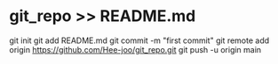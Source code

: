 # git_repo >> README.md
git init
git add README.md
git commit -m "first commit"
git remote add origin https://github.com/Hee-joo/git_repo.git
git push -u origin main
